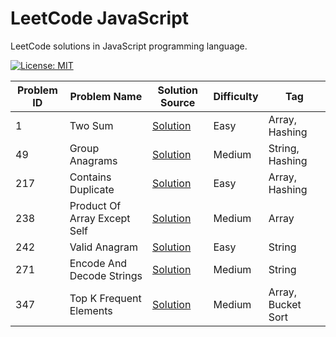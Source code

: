 # LeetCode JavaScript

LeetCode solutions in JavaScript programming language.

[![License: MIT](https://img.shields.io/badge/License-MIT-yellow.svg)](https://github.com/anirudhology/leetcode-javascript/blob/main/LICENSE)

| Problem ID | Problem Name                 | Solution Source                                       | Difficulty | Tag                |
| ---------- | ---------------------------- | ----------------------------------------------------- | ---------- | ------------------ |
| 1          | Two Sum                      | [Solution](src/array/two_sum.js)                      | Easy       | Array, Hashing     |
| 49         | Group Anagrams               | [Solution](src/string/group_anagrams.js)              | Medium     | String, Hashing    |
| 217        | Contains Duplicate           | [Solution](src/array/contains_duplicate.js)           | Easy       | Array, Hashing     |
| 238        | Product Of Array Except Self | [Solution](src/array/product_of_array_except_self.js) | Medium     | Array              |
| 242        | Valid Anagram                | [Solution](src/string/valid_anagram.js)               | Easy       | String             |
| 271        | Encode And Decode Strings    | [Solution](src/string/encode_and_decode_strings.js)   | Medium     | String             |
| 347        | Top K Frequent Elements      | [Solution](src/array/top_k_frequent_elements.js)      | Medium     | Array, Bucket Sort |